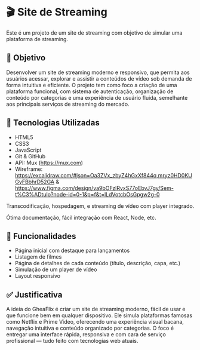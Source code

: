 # 🎬 Site de Streaming

Este é um projeto de um site de streaming com objetivo de simular uma plataforma de streaming.

## 📌 Objetivo

Desenvolver um site de streaming moderno e responsivo, que permita aos usuários acessar, explorar e assistir a conteúdos de vídeo sob demanda de forma intuitiva e eficiente. O projeto tem como foco a criação de uma plataforma funcional, com sistema de autenticação, organização de conteúdo por categorias e uma experiência de usuário fluida, semelhante aos principais serviços de streaming do mercado.

## 🚀 Tecnologias Utilizadas

- HTML5
- CSS3
- JavaScript
- Git & GitHub
- API: Mux (https://mux.com)
- Wireframe: https://excalidraw.com/#json=Oa3ZVx_zbyZ4hGxXf844q,mryz0HD0KUGyFBbhrD52GA & https://www.figma.com/design/va9bOFzlRvxS77oEbvJ7gy/Sem-t%C3%ADtulo?node-id=0-1&p=f&t=lLdVotcbOsGpgw2g-0

Transcodificação, hospedagem, e streaming de vídeo com player integrado.

Ótima documentação, fácil integração com React, Node, etc.

## 🧩 Funcionalidades

- Página inicial com destaque para lançamentos
- Listagem de filmes
- Página de detalhes de cada conteúdo (título, descrição, capa, etc.)
- Simulação de um player de vídeo
- Layout responsivo

## ✅ Justificativa

A ideia do GheaFlix é criar um site de streaming moderno, fácil de usar e que funcione bem em qualquer dispositivo. Ele simula plataformas famosas como Netflix e Prime Video, oferecendo uma experiência visual bacana, navegação intuitiva e conteúdo organizado por categorias. O foco é entregar uma interface rápida, responsiva e com cara de serviço profissional — tudo feito com tecnologias web atuais.
